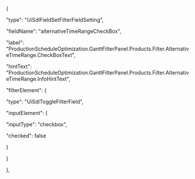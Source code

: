 {

"type": "UiSdlFieldSetFilterFieldSetting",

"fieldName": "alternativeTimeRangeCheckBox",

"label": "ProductionScheduleOptimization.GanttFilterPanel.Products.Filter.AlternativeTimeRange.CheckBoxText",

"hintText": "ProductionScheduleOptimization.GanttFilterPanel.Products.Filter.AlternativeTimeRange.InfoHintText",

"filterElement": {

"type": "UiSdlToggleFilterField",

"inputElement": {

"inputType": "checkbox",

"checked": false

}

}

},


